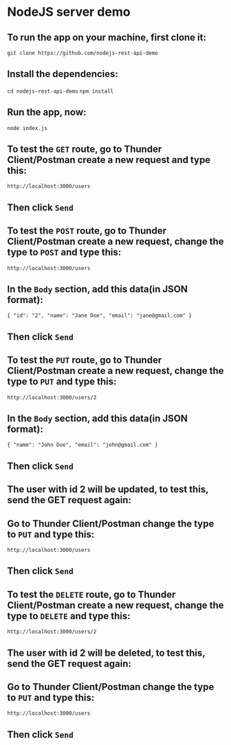 # NodeJS server demo

## To run the app on your machine, first clone it: 
`git clone https://github.com/nodejs-rest-api-demo`

## Install the dependencies:
`cd nodejs-rest-api-demo`
`npm install`

## Run the app, now:
`node index.js`

## To test the `GET` route, go to Thunder Client/Postman create a new request and type this:
`http://localhost:3000/users`
## Then click `Send`

## To test the `POST` route, go to Thunder Client/Postman create a new request, change the type to `POST` and type this:
`http://localhost:3000/users`
## In the `Body` section, add this data(in JSON format):
`
 {
    "id": "2",
    "name": "Jane Doe",
    "email": "jane@gmail.com"
  }
`
## Then click `Send`

## To test the `PUT` route, go to Thunder Client/Postman create a new request, change the type to `PUT` and type this:
`http://localhost:3000/users/2`
## In the `Body` section, add this data(in JSON format):
`
 {
    "name": "John Doe",
    "email": "john@gmail.com"
  }
`
## Then click `Send`

## The user with id 2 will be updated, to test this, send the GET request again:
## Go to Thunder Client/Postman change the type to `PUT` and type this:
`http://localhost:3000/users`
## Then click `Send`

## To test the `DELETE` route, go to Thunder Client/Postman create a new request, change the type to `DELETE` and type this:
`http://localhost:3000/users/2`
## The user with id 2 will be deleted, to test this, send the GET request again:
## Go to Thunder Client/Postman change the type to `PUT` and type this:
`http://localhost:3000/users`
## Then click `Send`
